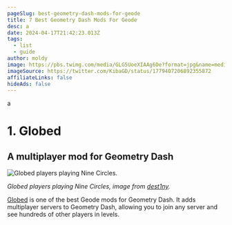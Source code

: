 ```yaml
---
pageSlug: best-geometry-dash-mods-for-geode
title: 7 Best Geometry Dash Mods For Geode
desc: a
date: 2024-04-17T21:42:23.013Z
tags:
  - list
  - guide
author: moldy
image: https://pbs.twimg.com/media/GLG5UoeXIAAg6De?format=jpg&name=medium
imageSource: https://twitter.com/KibaGD/status/1779407206892355872
affiliateLinks: false
hideAds: false
---
```

a

# 1. Globed

## A multiplayer mod for Geometry Dash

![Globed players playing Nine Circles.](https://i.ytimg.com/vi/mLvaB2d_z8A/maxresdefault.jpg)

*Globed players playing Nine Circles, image from [dest1ny](https://youtu.be/mLvaB2d_z8A?si=XxhRQEj88YUX_PC7).*

[Globed](https://geode-sdk.org/mods/dankmeme.globed2/) is one of the best Geode mods for Geometry Dash. It adds multiplayer servers to Geometry Dash, allowing you to join any server and see hundreds of other players in levels.
